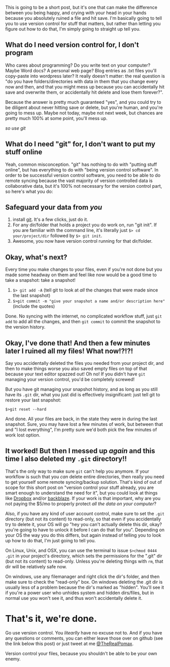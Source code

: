 This is going to be a short post, but it's one that can make the difference between you being happy, and crying with your head in your hands because you absolutely ruined a file and hit save.  I'm basically going to tell you to use version control for stuff that matters, but rather than letting you figure out how to do that, I'm simply going to straight up tell you.

## What do I need version control for, I don't program

Who cares about programming? Do you write text on your computer? Maybe Word docs? A personal web page? Blog entries as .txt files you'll copy-paste into wordpress later? It really doesn't matter: the real question is "do you have folders/directories with data in them that you change every now and then, and that you might mess up because you can accidentally hit save and overwrite them, or accidentally hit delete and lose them forever?".

Because the answer is pretty much guaranteed "yes", and you could try to be diligent about never hitting save or delete, but you're human, and you're going to mess up. Maybe not today, maybe not next week, but chances are pretty much 100% at some point, you'll mess up.

*so use git*

## What do I need "git" for, I don't want to put my stuff online

Yeah, common misconception. "git" has nothing to do with "putting stuff online", but has everything to do with "being version control software". In order to be successful version control software, you need to be able to do remote syncing because the vast majority of version controlled data is collaborative data, but it's 100% not necessary for the version control part, so here's what you do:

## Safeguard your data from *you*

1. install [git](https://git-scm.com/downloads). It's a few clicks, just do it.
2. For any dir/folder that holds a project you do work on, run "git init". If you are familiar with the command line, it's literally just `$> cd your/project/dir` followed by `$> git init`.
3. Awesome, you now have version control running for that dir/folder.

## Okay, what's next?

Every time you make changes to your files, even if you're not done but you made some headway on them and feel like now would be a good time to take a snapshot: take a snapshot!

1. `$> git add -A` (tell git to look at *all* the changes that were made since the last snapshot)
2. `$>git commit -m "give your snapshot a name and/or description here"` (include the quotes)

Done. No syncing with the internet, no complicated workflow stuff, just `git add` to add all the changes, and then `git commit` to commit the snapshot to the version history.

## Okay, I've done that! And then a few minutes later I ruined all my files! What now!?!?!

Say you accidentally deleted the files you needed from your project dir, and then to make things worse you also saved empty files on top of that because your text editor spazzed out! Oh no! If you didn't have `git` managing your version control, you'd be completely screwed!

But you have git managing your snapshot history, and as long as you still have its `.git` dir, what you just did is effectively insignificant: just tell git to restore your last snapshot:

`$>git reset --hard`

And done. All your files are back, in the state they were in during the last snapshot. Sure, you may have lost a few minutes of work, but between that and "I lost everything", I'm pretty sure we'd both pick the few minutes of work lost option.

## It worked! But then I messed up *again* and this time I also deleted my `.git` directory!!

That's the only way to make sure `git` can't help you anymore. If your workflow is such that you *can* delete entire directories, then really you need to get yourself some remote syncing/backup solution. That's kind of out of scope for this short post on "version control your stuff already, you are smart enough to understand the need for it", but you could look at things like [Dropbox](https://www.dropbox.com/) and/or [backblaze](https://www.backblaze.com). If your work is that important, why are you not paying the $5/mo to properly protect *all the data on your computer*?

Also, if you have any kind of user account control, make sure to set the `.git` directory (but not its content) to read-only, so that even if you accidentally try to delete it, your OS will go "hey you can't actually delete this dir, okay? you're going to have to unlock it before I can do that for you". Depending on your OS the way you do this differs, but again instead of telling you to look up how to do that, I'm just going to tell you.

On Linux, Unix, and OSX, you can use the terminal to issue `$>chmod 0444 .git` in your project's directory, which sets the permissions for the ".git" dir (but not its content) to read-only. Unless you're deleting things with `rm`, that dir will be relatively safe now.

On windows, use any filemanager and right click the dir's folder, and then make sure to check the "read-only" box. On windows deleting the .git dir is usually less of a problem because the dir's marked as "hidden". You'll see it if you're a power user who unhides system and hidden dirs/files, but in normal use you won't see it, and thus won't accidentally delete it.

# That's it, we're done. 

Go use version control. You *litearlly* have no excuse not to. And if you have any questions or comments, you can either leave those over on github (see the link below this post) or just tweet at me [@TheRealPomax](http://twitter.com/TheRealPomax).

Version control your files, because you shouldn't be able to be your own enemy.
